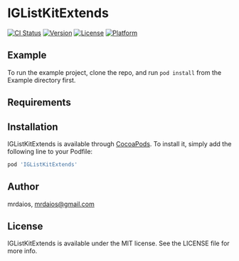 # IGListKitExtends

[![CI Status](https://img.shields.io/travis/mrdaios/IGListKitExtends.svg?style=flat)](https://travis-ci.org/mrdaios/IGListKitExtends)
[![Version](https://img.shields.io/cocoapods/v/IGListKitExtends.svg?style=flat)](https://cocoapods.org/pods/IGListKitExtends)
[![License](https://img.shields.io/cocoapods/l/IGListKitExtends.svg?style=flat)](https://cocoapods.org/pods/IGListKitExtends)
[![Platform](https://img.shields.io/cocoapods/p/IGListKitExtends.svg?style=flat)](https://cocoapods.org/pods/IGListKitExtends)

## Example

To run the example project, clone the repo, and run `pod install` from the Example directory first.

## Requirements

## Installation

IGListKitExtends is available through [CocoaPods](https://cocoapods.org). To install
it, simply add the following line to your Podfile:

```ruby
pod 'IGListKitExtends'
```

## Author

mrdaios, mrdaios@gmail.com

## License

IGListKitExtends is available under the MIT license. See the LICENSE file for more info.
